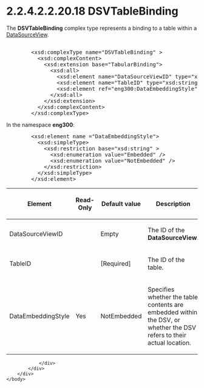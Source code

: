 <html dir="LTR" xmlns:mshelp="http://msdn.microsoft.com/mshelp" xmlns:ddue="http://ddue.schemas.microsoft.com/authoring/2003/5" xmlns:xlink="http://www.w3.org/1999/xlink" xmlns:tool="http://www.microsoft.com/tooltip">
    <head>
        <meta http-equiv="Content-Type" content="text/html; CHARSET=utf-8"></meta>
        <meta name="save" content="history"></meta>
        <title>2.2.4.2.2.20.18 DSVTableBinding</title>
        <xml>
            <mshelp:toctitle title="2.2.4.2.2.20.18 DSVTableBinding"></mshelp:toctitle>
            <mshelp:rltitle title="[MS-SSAS]: DSVTableBinding"></mshelp:rltitle>
            <mshelp:keyword index="A" term="7db729ca-9bac-41ab-b028-9ea95c250bb1"></mshelp:keyword>
            <mshelp:attr name="DCSext.ContentType" value="open specification"></mshelp:attr>
            <mshelp:attr name="AssetID" value="7db729ca-9bac-41ab-b028-9ea95c250bb1"></mshelp:attr>
            <mshelp:attr name="TopicType" value="kbRef"></mshelp:attr>
            <mshelp:attr name="DCSext.Title" value="[MS-SSAS]: DSVTableBinding" />
        </xml>
    </head>
    <body>
        <div id="header">
            <h1 class="heading">2.2.4.2.2.20.18 DSVTableBinding</h1>
        </div>
        <div id="mainSection">
            <div id="mainBody">
                <div id="allHistory" class="saveHistory"></div>
                <div id="sectionSection0" class="section" name="collapseableSection">
                    

<p>The <b>DSVTableBinding</b> complex type represents a binding
to a table within a <a href="31069e1b-d650-4664-b987-908589f2e7f3.md">DataSourceView</a>.</p>

<dl>
<dd>
<div><pre>            
   &lt;xsd:complexType name=&quot;DSVTableBinding&quot; &gt;
     &lt;xsd:complexContent&gt;
       &lt;xsd:extension base=&quot;TabularBinding&quot;&gt;
         &lt;xsd:all&gt;
           &lt;xsd:element name=&quot;DataSourceViewID&quot; type=&quot;xsd:string&quot; minOccurs=&quot;0&quot;/&gt;
           &lt;xsd:element name=&quot;TableID&quot; type=&quot;xsd:string&quot;/&gt;
           &lt;xsd:element ref=&quot;eng300:DataEmbeddingStyle&quot; minOccurs=&quot;0&quot;/&gt;
         &lt;/xsd:all&gt;
       &lt;/xsd:extension&gt;
     &lt;/xsd:complexContent&gt;
   &lt;/xsd:complexType&gt;
</pre></div>
</dd></dl>

<p>In the namespace <b>eng300</b>:</p>

<dl>
<dd>
<div><pre>   &lt;xsd:element name =&quot;DataEmbeddingStyle&quot;&gt;
     &lt;xsd:simpleType&gt;
       &lt;xsd:restriction base=&quot;xsd:string&quot; &gt;
         &lt;xsd:enumeration value=&quot;Embedded&quot; /&gt;
         &lt;xsd:enumeration value=&quot;NotEmbedded&quot; /&gt;
       &lt;/xsd:restriction&gt;
     &lt;/xsd:simpleType&gt;
   &lt;/xsd:element&gt;
</pre></div>
</dd></dl>

<table>
 <thead>
  <tr>
   <th>
   <p>Element</p>
   </th>
   <th>
   <p>Read-Only</p>
   </th>
   <th>
   <p>Default value </p>
   </th>
   <th>
   <p>Description</p>
   </th>
  </tr>
 </thead>
 <tr>
  <td>
  <p>DataSourceViewID</p>
  </td>
  <td>
  <p> </p>
  </td>
  <td>
  <p>Empty</p>
  </td>
  <td>
  <p>The ID of the <b>DataSourceView</b>.</p>
  </td>
 </tr>
 <tr>
  <td>
  <p>TableID</p>
  </td>
  <td>
  <p> </p>
  </td>
  <td>
  <p>[Required]</p>
  </td>
  <td>
  <p>The ID of the table.</p>
  </td>
 </tr>
 <tr>
  <td>
  <p>DataEmbeddingStyle</p>
  </td>
  <td>
  <p>Yes</p>
  </td>
  <td>
  <p>NotEmbedded</p>
  </td>
  <td>
  <p>Specifies whether the table contents are embedded
  within the DSV, or whether the DSV refers to their actual location.</p>
  </td>
 </tr>
</table>

<p> </p>


                </div>
            </div>
        </div>
    </body>
</html>